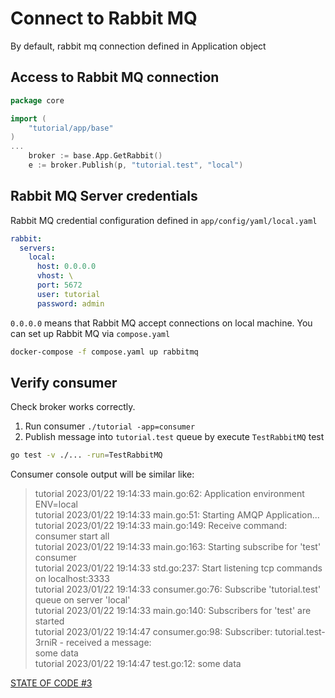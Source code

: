 # Connect to Rabbit MQ

By default, rabbit mq connection defined in Application object
## Access to Rabbit MQ connection
```go
package core

import (
	"tutorial/app/base"
)
...
    broker := base.App.GetRabbit()
    e := broker.Publish(p, "tutorial.test", "local")
```
## Rabbit MQ Server credentials
Rabbit MQ credential configuration defined in `app/config/yaml/local.yaml`
```yaml
rabbit:
  servers:
    local:
      host: 0.0.0.0
      vhost: \
      port: 5672
      user: tutorial
      password: admin
```
`0.0.0.0` means that Rabbit MQ accept connections on local machine. You can set up Rabbit MQ via `compose.yaml`

```bash
docker-compose -f compose.yaml up rabbitmq
```
## Verify consumer
Check broker works correctly.
1. Run consumer `./tutorial -app=consumer`
2. Publish message into `tutorial.test` queue by execute `TestRabbitMQ` test
```bash
go test -v ./... -run=TestRabbitMQ
```
Consumer console output will be similar like:
>tutorial 2023/01/22 19:14:33 main.go:62: Application environment ENV=local<br>
tutorial 2023/01/22 19:14:33 main.go:51: Starting AMQP Application...<br>
tutorial 2023/01/22 19:14:33 main.go:149: Receive command: consumer start all<br>
tutorial 2023/01/22 19:14:33 main.go:163: Starting subscribe for 'test' consumer<br>
tutorial 2023/01/22 19:14:33 std.go:237: Start listening tcp commands on localhost:3333<br>
tutorial 2023/01/22 19:14:33 consumer.go:76: Subscribe 'tutorial.test' queue on server 'local'<br>
tutorial 2023/01/22 19:14:33 main.go:140: Subscribers for 'test' are started<br>
tutorial 2023/01/22 19:14:47 consumer.go:98: Subscriber: tutorial.test-3rniR - received a message:<br>
some data<br>
tutorial 2023/01/22 19:14:47 test.go:12: some data<br>

[STATE OF CODE #3](https://github.com/dimonrus/tutorial/commit/dbd903934241a57afee21dcf85adf88445c8bc9a)